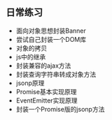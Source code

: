 ## 日常练习

- 面向对象思想封装Banner
- 尝试自己封装一个DOM库
- 对象的拷贝
- js中的继承
- 封装兼容的ajax方法
- 封装查询字符串转成对象方法
- jsonp原理
- Promise基本实现原理
- EventEmitter实现原理
- 封装一个Promise版的jsonp方法